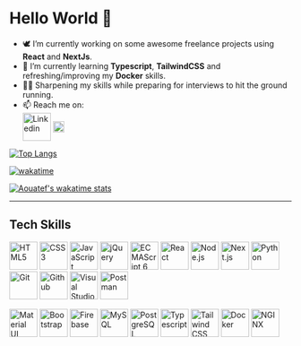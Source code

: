 # Hello World 👋

- 🕊️ I’m currently working on some awesome freelance projects using **React** and **NextJs**.
- 🔭 I’m currently learning **Typescript**, **TailwindCSS** and refreshing/improving my **Docker** skills.
- 🏃‍♀️ Sharpening my skills while preparing for interviews to hit the ground running.
- 📫 Reach me on: <br/>
<a href="https://www.linkedin.com/in/aouatef-djeghri/" title="Linkedin"><img align="center" src="https://github.com/get-icon/geticon/raw/master/icons/linkedin.svg" alt="Linkedin" height="50" width="50"></a>
 <a href="mailto:aouatefdjeghri5@gmail.com" title="Gmail"><img align="center" src="https://github.com/get-icon/geticon/raw/master/icons/google-gmail.svg" alt="Gmail" height="20" width="20"></a>


<!-- Top Languages Card -->
[![Top Langs](https://github-readme-stats.vercel.app/api/top-langs/?username=Aouatef-Djeghri&layout=compact)](https://github.com/anuraghazra/github-readme-stats)

<!-- Wakatime Week Stats -->
[![wakatime](https://wakatime.com/badge/user/79b2acec-b659-46f7-bf0a-34190f1dbdd1.svg?style=for-the-badge)](https://wakatime.com/@79b2acec-b659-46f7-bf0a-34190f1dbdd1)

[![Aouatef's wakatime stats](https://github-readme-stats.vercel.app/api/wakatime?username=AouatefCodes)](https://github.com/anuraghazra/github-readme-stats)

--------------------------------------

<h2 align="left">Tech Skills</h2>
<a href="https://www.w3.org/TR/html5/" title="HTML5"><img src="https://github.com/get-icon/geticon/raw/master/icons/html-5.svg" alt="HTML5" height="50" width="50"></a>
<a href="https://www.w3.org/TR/CSS/" title="CSS3"><img src="https://github.com/get-icon/geticon/raw/master/icons/css-3.svg" alt="CSS3" height="50" width="50"></a>
<a href="https://developer.mozilla.org/en-US/docs/Web/JavaScript" title="JavaScript"><img src="https://github.com/get-icon/geticon/raw/master/icons/javascript.svg" alt="JavaScript" height="50" width="50"></a>
<a href="https://jquery.com/" title="jQuery"><img src="https://github.com/get-icon/geticon/raw/master/icons/jquery-icon.svg" alt="jQuery" height="50" width="50"></a>
<a href="https://tc39.es/ecma262/" title="ECMAScript 6"><img src="https://github.com/get-icon/geticon/raw/master/icons/es6.svg" alt="ECMAScript 6" height="50" width="50"></a>
<a href="https://reactjs.org/" title="React"><img src="https://github.com/get-icon/geticon/raw/master/icons/react.svg" alt="React" height="50" width="50"></a>
<a href="https://nodejs.org/" title="Node.js"><img src="https://github.com/get-icon/geticon/raw/master/icons/nodejs-icon.svg" alt="Node.js" height="50" width="50"></a>
<a href="https://nextjs.org/" title="Next.js"><img src="https://github.com/get-icon/geticon/raw/master/icons/nextjs-icon.svg" alt="Next.js" height="50" width="50"></a>
<a href="https://www.python.org/" title="Python"><img src="https://github.com/get-icon/geticon/raw/master/icons/python.svg" alt="Python" height="50" width="50"></a>
<a href="https://git-scm.com/" title="Git"><img src="https://github.com/get-icon/geticon/raw/master/icons/git-icon.svg" alt="Git" height="50" width="50"></a>
<a href="https://github.com/" title="Github"><img src="https://github.com/get-icon/geticon/raw/master/icons/github-icon.svg" alt="Github" height="50" width="50"></a>
<a href="https://code.visualstudio.com/" title="Visual Studio Code"><img src="https://github.com/get-icon/geticon/raw/master/icons/visual-studio-code.svg" alt="Visual Studio Code" height="50" width="50"></a>
<a href="https://www.postman.com/" title="Postman"><img src="https://github.com/get-icon/geticon/raw/master/icons/postman.svg" alt="Postman" height="50" width="50"></a>

<a href="https://material-ui.com/" title="Material UI"><img src="https://github.com/get-icon/geticon/raw/master/icons/material-ui.svg" alt="Material UI" height="50" width="50"></a>
<a href="https://getbootstrap.com/" title="Bootstrap"><img src="https://github.com/get-icon/geticon/raw/master/icons/bootstrap.svg" alt="Bootstrap" height="50" width="50"></a>
<a href="https://www.firebase.com/" title="Firebase"><img src="https://github.com/get-icon/geticon/raw/master/icons/firebase.svg" alt="Firebase" height="50" width="50"></a>
<a href="https://dev.mysql.com/" title="MySQL"><img src="https://github.com/get-icon/geticon/raw/master/icons/mysql.svg" alt="MySQL" height="50" width="50"></a>
<a href="https://www.postgresql.org/" title="PostgreSQL"><img src="https://github.com/get-icon/geticon/raw/master/icons/postgresql.svg" alt="PostgreSQL" height="50" width="50"></a>
<a href="https://www.typescriptlang.org/" title="Typescript"><img  src="https://github.com/get-icon/geticon/raw/master/icons/typescript-icon.svg" alt="Typescript" height="50" width="50"></a>
<a href="https://tailwindcss.com/" title="Tailwind CSS"><img src="https://github.com/get-icon/geticon/raw/master/icons/tailwindcss-icon.svg" alt="Tailwind CSS" height="50" width="50"></a>
<a href="https://www.docker.com/" title="Docker"><img src="https://github.com/get-icon/geticon/raw/master/icons/docker.svg" alt="Docker" height="50" width="50"></a>
<a href="https://www.nginx.com/" title="NGINX"><img src="https://github.com/get-icon/geticon/raw/master/icons/nginx.svg" alt="NGINX" height="50" width="50"></a>

